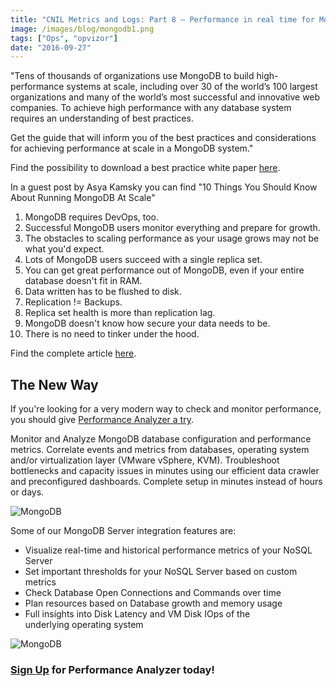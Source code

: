 ```yaml
---
title: "CNIL Metrics and Logs: Part 8 – Performance in real time for MongoDB"
image: /images/blog/mongodb1.png
tags: ["Ops", "opvizor"]
date: "2016-09-27"
---
```


"Tens of thousands of organizations use MongoDB to build high-performance systems at scale, including over 30 of the world’s 100 largest organizations and many of the world’s most successful and innovative web companies. To achieve high performance with any database system requires an understanding of best practices.

Get the guide that will inform you of the best practices and considerations for achieving performance at scale in a MongoDB system."

Find the possibility to download a best practice white paper [here](https://www.mongodb.com/collateral/MongoDB-performance-best-practices?jmp=search&utm_source=google&utm_campaign=Americas-US-Corp/Ent-Brand-Alpha&utm_keyword=%2Bmongodb%20%2Bperformance&utm_device=c&utm_network=g&utm_medium=cpc&utm_creative=110703879523&utm_matchtype=b&gclid=Cj0KEQjw0rm-BRCn85bm8uS-zK0BEiQAHo4vrArLB66HYW0LSqmESXhaBPQ7iHoq6lBwo_s0icGoyR0aAhbE8P8HAQ).

In a guest post by Asya Kamsky you can find "10 Things You Should Know About Running MongoDB At Scale"

1. MongoDB requires DevOps, too.
2. Successful MongoDB users monitor everything and prepare for growth.
3. The obstacles to scaling performance as your usage grows may not be what you'd expect.
4. Lots of MongoDB users succeed with a single replica set.
5. You can get great performance out of MongoDB, even if your entire database doesn't fit in RAM.
6. Data written has to be flushed to disk.
7. Replication != Backups.
8. Replica set health is more than replication lag.
9. MongoDB doesn't know how secure your data needs to be.
10. There is no need to tinker under the hood.

Find the complete article [here](http://highscalability.com/blog/2014/3/5/10-things-you-should-know-about-running-mongodb-at-scale.html).

## The New Way

If you're looking for a very modern way to check and monitor performance, you should give [Performance Analyzer a try](http://try.opvizor.com/perfanalyzer/). 

Monitor and Analyze MongoDB database configuration and performance metrics. Correlate events and metrics from databases, operating system and/or virtualization layer (VMware vSphere, KVM). Troubleshoot bottlenecks and capacity issues in minutes using our efficient data crawler and preconfigured dashboards. Complete setup in minutes instead of hours or days.

![MongoDB](/images/blog/mongodb1.png)

Some of our MongoDB Server integration features are:

- Visualize real-time and historical performance metrics of your NoSQL Server
- Set important thresholds for your NoSQL Server based on custom metrics
- Check Database Open Connections and Commands over time
- Plan resources based on Database growth and memory usage
- Full insights into Disk Latency and VM Disk IOps of the underlying operating system

![MongoDB](/images/blog/debian_full.png)

### [Sign Up](http://try.opvizor.com/perfanalyzer/) for Performance Analyzer today!
